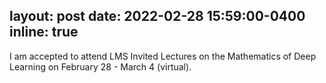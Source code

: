 layout: post
date: 2022-02-28 15:59:00-0400
inline: true
---

I am accepted to attend LMS Invited Lectures on the Mathematics of Deep Learning on February 28 - March 4 (virtual). 